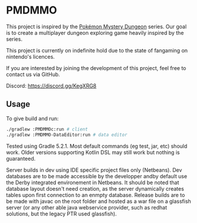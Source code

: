 # PMDMMO

This project is inspired by the [Pokémon Mystery Dungeon] series. Our goal is
to create a multiplayer dungeon exploring game heavily inspired by the series.

This project is currently on indefinite hold due to the state of fangaming on nintendo's licences.

If you are interested by joining the development of this project, feel free to contact us via GitHub.

Discord: https://discord.gg/KegXRG8

## Usage

To give build and run:

```sh
./gradlew :PMDMMOc:run # client
./gradlew :PMDMMO-DataEditor:run # data editor
```

Tested using Gradle 5.2.1. Most default commands (eg test, jar, etc) should
work. Older versions supporting Kotlin DSL may still work but nothing is
guaranteed.

Server builds in dev using IDE specific project files only (Netbeans). Dev databases are to be made accessible by the developper andby default use the Derby integrated environement in Netbeans. It should be noted that database layout doesn't need creation, as the server dynamically creates tables upon first connection to an enmpty database.
Release builds are to be made with javac on the root folder and hosted as a war file on a glassfish server (or any other able java webservice provider, such as redhat solutions, but the legacy PTR used glassfish).

[Pokémon Mystery Dungeon]: https://en.wikipedia.org/wiki/Pok%C3%A9mon_Mystery_Dungeon
